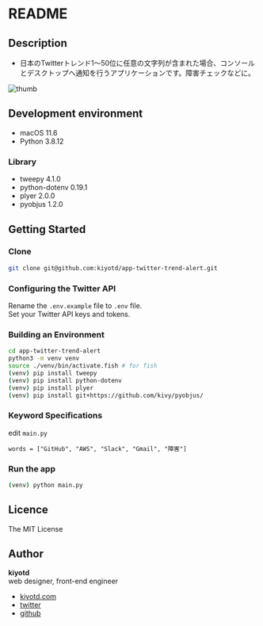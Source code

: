 # README

## Description

- 日本のTwitterトレンド1～50位に任意の文字列が含まれた場合、コンソールとデスクトップへ通知を行うアプリケーションです。障害チェックなどに。

![thumb](https://user-images.githubusercontent.com/41136135/136813788-460f24eb-3a57-4224-a166-2c067d04d19a.png)

## Development environment

- macOS 11.6
- Python 3.8.12

### Library

- tweepy 4.1.0
- python-dotenv 0.19.1
- plyer 2.0.0
- pyobjus 1.2.0

## Getting Started

### Clone

```bash
git clone git@github.com:kiyotd/app-twitter-trend-alert.git
```

### Configuring the Twitter API

Rename the `.env.example` file to `.env` file.  
Set your Twitter API keys and tokens.

### Building an Environment

```bash
cd app-twitter-trend-alert
python3 -m venv venv
source ./venv/bin/activate.fish # for fish
(venv) pip install tweepy
(venv) pip install python-dotenv
(venv) pip install plyer
(venv) pip install git+https://github.com/kivy/pyobjus/
```

### Keyword Specifications

edit `main.py`

```
words = ["GitHub", "AWS", "Slack", "Gmail", "障害"]
```

### Run the app

```bash
(venv) python main.py
```

## Licence

The MIT License

## Author

**kiyotd**  
web designer, front-end engineer

- [kiyotd.com](https://kiyotd.com/)
- [twitter](https://twitter.com/_kiyotd)
- [github](https://github.com/kiyotd)
